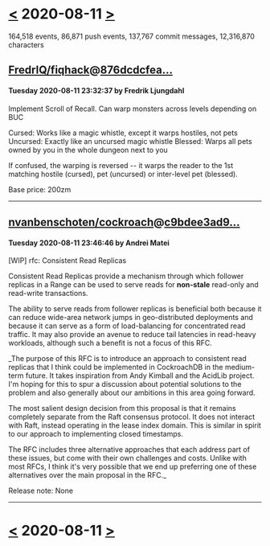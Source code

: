 # [<](2020-08-10.md) 2020-08-11 [>](2020-08-12.md)

164,518 events, 86,871 push events, 137,767 commit messages, 12,316,870 characters


## [FredrIQ/fiqhack](https://github.com/FredrIQ/fiqhack)@[876dcdcfea...](https://github.com/FredrIQ/fiqhack/commit/876dcdcfeab30714a4f17392188fa90165ac5645)
#### Tuesday 2020-08-11 23:32:37 by Fredrik Ljungdahl

Implement Scroll of Recall. Can warp monsters across levels depending on BUC

Cursed: Works like a magic whistle, except it warps hostiles, not pets
Uncursed: Exactly like an uncursed magic whistle
Blessed: Warps all pets owned by you in the whole dungeon next to you

If confused, the warping is reversed -- it warps the reader to the 1st
matching hostile (cursed), pet (uncursed) or inter-level pet (blessed).

Base price: 200zm

---
## [nvanbenschoten/cockroach](https://github.com/nvanbenschoten/cockroach)@[c9bdee3ad9...](https://github.com/nvanbenschoten/cockroach/commit/c9bdee3ad9a3f71b02108e0346413c936eee5651)
#### Tuesday 2020-08-11 23:46:46 by Andrei Matei

[WIP] rfc: Consistent Read Replicas

Consistent Read Replicas provide a mechanism through which follower replicas in
a Range can be used to serve reads for **non-stale** read-only and read-write
transactions.

The ability to serve reads from follower replicas is beneficial both because it
can reduce wide-area network jumps in geo-distributed deployments and because it
can serve as a form of load-balancing for concentrated read traffic. It may also
provide an avenue to reduce tail latencies in read-heavy workloads, although
such a benefit is not a focus of this RFC.

_The purpose of this RFC is to introduce an approach to consistent read replicas
that I think could be implemented in CockroachDB in the medium-term future. It
takes inspiration from Andy Kimball and the AcidLib project. I'm hoping for
this to spur a discussion about potential solutions to the problem and also
generally about our ambitions in this area going forward.

The most salient design decision from this proposal is that it remains
completely separate from the Raft consensus protocol. It does not interact with
Raft, instead operating in the lease index domain. This is similar in spirit to
our approach to implementing closed timestamps.

The RFC includes three alternative approaches that each address part of these
issues, but come with their own challenges and costs. Unlike with most RFCs, I
think it's very possible that we end up preferring one of these alternatives
over the main proposal in the RFC._

Release note: None

---

# [<](2020-08-10.md) 2020-08-11 [>](2020-08-12.md)

